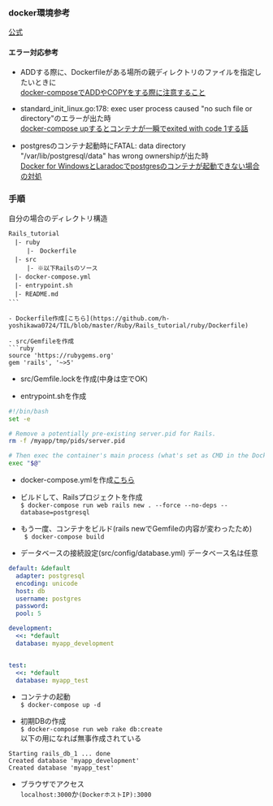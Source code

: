 ### docker環境参考
[公式](https://docs.docker.com/compose/rails/)

#### エラー対応参考
- ADDする際に、Dockerfileがある場所の親ディレクトリのファイルを指定したいときに  
[docker-composeでADDやCOPYをする際に注意すること](https://qiita.com/mk-tool/items/1c7e4929055bb3b7aeda)

- standard_init_linux.go:178: exec user process caused "no such file or directory"のエラーが出た時  
[docker-compose upするとコンテナが一瞬でexited with code 1する話](https://qiita.com/nrk_baby/items/d872e8f051a96a313601)

- postgresのコンテナ起動時にFATAL: data directory "/var/lib/postgresql/data" has wrong ownershipが出た時  
[Docker for WindowsとLaradocでpostgresのコンテナが起動できない場合の対処](https://mrkmyki.com/2018/11/25/docker-for-windows%E3%81%A8laradoc%E3%81%A7postgres%E3%81%AE%E3%82%B3%E3%83%B3%E3%83%86%E3%83%8A%E3%81%8C%E8%B5%B7%E5%8B%95%E3%81%A7%E3%81%8D%E3%81%AA%E3%81%84%E5%A0%B4%E5%90%88%E3%81%AE%E5%AF%BE/)

### 手順
自分の場合のディレクトリ構造
```
Rails_tutorial
　|- ruby
　　　|-　Dockerfile
　|- src
　　　|- ※以下Railsのソース
　|- docker-compose.yml
　|- entrypoint.sh
　|- README.md
```　

- Dockerfile作成[こちら](https://github.com/h-yoshikawa0724/TIL/blob/master/Ruby/Rails_tutorial/ruby/Dockerfile)

- src/Gemfileを作成
```ruby
source 'https://rubygems.org'
gem 'rails', '~>5'
```

- src/Gemfile.lockを作成(中身は空でOK)

- entrypoint.shを作成
```sh
#!/bin/bash
set -e

# Remove a potentially pre-existing server.pid for Rails.
rm -f /myapp/tmp/pids/server.pid

# Then exec the container's main process (what's set as CMD in the Dockerfile).
exec "$@"
```

- docker-compose.ymlを作成[こちら](https://github.com/h-yoshikawa0724/TIL/blob/master/Ruby/Rails_tutorial/docker-compose.yml)

- ビルドして、Railsプロジェクトを作成  
`$ docker-compose run web rails new . --force --no-deps --database=postgresql`

- もう一度、コンテナをビルド(rails newでGemfileの内容が変わったため)  
` $ docker-compose build`

- データベースの接続設定(src/config/database.yml)  データベース名は任意
```yml
default: &default
  adapter: postgresql
  encoding: unicode
  host: db
  username: postgres
  password:
  pool: 5

development:
  <<: *default
  database: myapp_development


test:
  <<: *default
  database: myapp_test
```

- コンテナの起動  
`$ docker-compose up -d`

- 初期DBの作成  
`$ docker-compose run web rake db:create`  
以下の用になれば無事作成されている
```
Starting rails_db_1 ... done
Created database 'myapp_development'
Created database 'myapp_test'
```

- ブラウザでアクセス  
`localhost:3000`か`(DockerホストIP):3000`